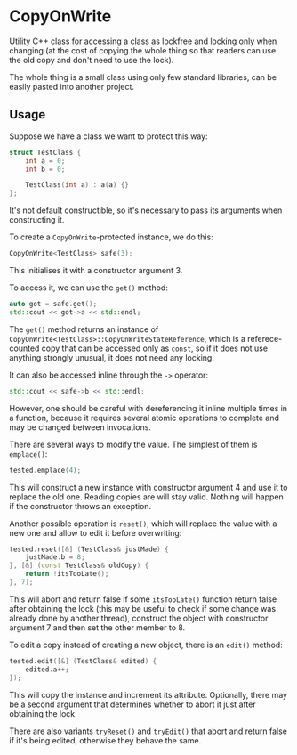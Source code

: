 # CopyOnWrite
Utility C++ class for accessing a class as lockfree and locking only when changing (at the cost of copying the whole thing so that readers can use the old copy and don't need to use the lock).

The whole thing is a small class using only few standard libraries, can be easily pasted into another project.

## Usage
Suppose we have a class we want to protect this way:
```C++
struct TestClass {
	int a = 0;
	int b = 0;

	TestClass(int a) : a(a) {}
};
```

It's not default constructible, so it's necessary to pass its arguments when constructing it.

To create a `CopyOnWrite`-protected instance, we do this:
```C++
CopyOnWrite<TestClass> safe(3);
```

This initialises it with a constructor argument 3.

To access it, we can use the `get()` method:
```C++
auto got = safe.get();
std::cout << got->a << std::endl;
```

The `get()` method returns an instance of `CopyOnWrite<TestClass>::CopyOnWriteStateReference`, which is a referece-counted copy that can be accessed only as `const`, so if it does not use anything strongly unusual, it does not need any locking.

It can also be accessed inline through the `->` operator:
```C++
std::cout << safe->b << std::endl;
```

However, one should be careful with dereferencing it inline multiple times in a function, because it requires several atomic operations to complete and may be changed between invocations.

There are several ways to modify the value. The simplest of them is `emplace()`:
```C++
tested.emplace(4);
```

This will construct a new instance with constructor argument 4 and use it to replace the old one. Reading copies are will stay valid. Nothing will happen if the constructor throws an exception.

Another possible operation is `reset()`, which will replace the value with a new one and allow to edit it before overwriting:
```C++
tested.reset([&] (TestClass& justMade) {
	justMade.b = 8;
}, [&] (const TestClass& oldCopy) {
	return !itsTooLate();
}, 7);
```

This will abort and return false if some `itsTooLate()` function return false after obtaining the lock (this may be useful to check if some change was already done by another thread), construct the object with constructor argument 7 and then set the other member to 8.

To edit a copy instead of creating a new object, there is an `edit()` method:
```C++
tested.edit([&] (TestClass& edited) {
	edited.a++;
});
```
This will copy the instance and increment its attribute. Optionally, there may be a second argument that determines whether to abort it just after obtaining the lock.

There are also variants `tryReset()` and `tryEdit()` that abort and return false if it's being edited, otherwise they behave the same.